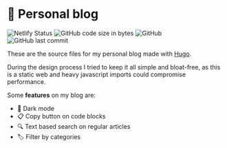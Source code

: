 # 📝 Personal blog

![Netlify Status](https://api.netlify.com/api/v1/badges/fc586c02-2fc6-4665-b4a1-2811f5e2b272/deploy-status)
![GitHub code size in bytes](https://img.shields.io/github/languages/code-size/lewinkoon/hugo-blog)
![GitHub](https://img.shields.io/github/license/lewinkoon/hugo-blog)
![GitHub last commit](https://img.shields.io/github/last-commit/lewinkoon/hugo-blog)

These are the source files for my personal blog made with [Hugo](https://github.com/gohugoio/hugo).

During the design process I tried to keep it all simple and bloat-free, as this is a static web and heavy javascript imports could compromise performance.

Some **features** on my blog are:

 - 🌙 Dark mode
 - 📋 Copy button on code blocks
 - 🔍 Text based search on regular articles
 - 🏷️ Filter by categories
